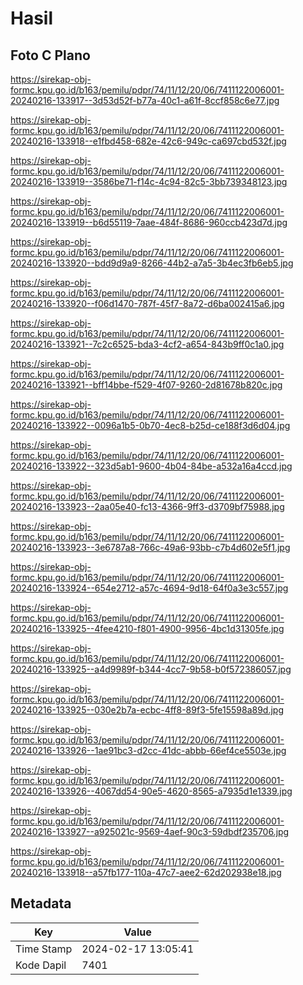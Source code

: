 # Hasil

## Foto C Plano

https://sirekap-obj-formc.kpu.go.id/b163/pemilu/pdpr/74/11/12/20/06/7411122006001-20240216-133917--3d53d52f-b77a-40c1-a61f-8ccf858c6e77.jpg

https://sirekap-obj-formc.kpu.go.id/b163/pemilu/pdpr/74/11/12/20/06/7411122006001-20240216-133918--e1fbd458-682e-42c6-949c-ca697cbd532f.jpg

https://sirekap-obj-formc.kpu.go.id/b163/pemilu/pdpr/74/11/12/20/06/7411122006001-20240216-133919--3586be71-f14c-4c94-82c5-3bb739348123.jpg

https://sirekap-obj-formc.kpu.go.id/b163/pemilu/pdpr/74/11/12/20/06/7411122006001-20240216-133919--b6d55119-7aae-484f-8686-960ccb423d7d.jpg

https://sirekap-obj-formc.kpu.go.id/b163/pemilu/pdpr/74/11/12/20/06/7411122006001-20240216-133920--bdd9d9a9-8266-44b2-a7a5-3b4ec3fb6eb5.jpg

https://sirekap-obj-formc.kpu.go.id/b163/pemilu/pdpr/74/11/12/20/06/7411122006001-20240216-133920--f06d1470-787f-45f7-8a72-d6ba002415a6.jpg

https://sirekap-obj-formc.kpu.go.id/b163/pemilu/pdpr/74/11/12/20/06/7411122006001-20240216-133921--7c2c6525-bda3-4cf2-a654-843b9ff0c1a0.jpg

https://sirekap-obj-formc.kpu.go.id/b163/pemilu/pdpr/74/11/12/20/06/7411122006001-20240216-133921--bff14bbe-f529-4f07-9260-2d81678b820c.jpg

https://sirekap-obj-formc.kpu.go.id/b163/pemilu/pdpr/74/11/12/20/06/7411122006001-20240216-133922--0096a1b5-0b70-4ec8-b25d-ce188f3d6d04.jpg

https://sirekap-obj-formc.kpu.go.id/b163/pemilu/pdpr/74/11/12/20/06/7411122006001-20240216-133922--323d5ab1-9600-4b04-84be-a532a16a4ccd.jpg

https://sirekap-obj-formc.kpu.go.id/b163/pemilu/pdpr/74/11/12/20/06/7411122006001-20240216-133923--2aa05e40-fc13-4366-9ff3-d3709bf75988.jpg

https://sirekap-obj-formc.kpu.go.id/b163/pemilu/pdpr/74/11/12/20/06/7411122006001-20240216-133923--3e6787a8-766c-49a6-93bb-c7b4d602e5f1.jpg

https://sirekap-obj-formc.kpu.go.id/b163/pemilu/pdpr/74/11/12/20/06/7411122006001-20240216-133924--654e2712-a57c-4694-9d18-64f0a3e3c557.jpg

https://sirekap-obj-formc.kpu.go.id/b163/pemilu/pdpr/74/11/12/20/06/7411122006001-20240216-133925--4fee4210-f801-4900-9956-4bc1d31305fe.jpg

https://sirekap-obj-formc.kpu.go.id/b163/pemilu/pdpr/74/11/12/20/06/7411122006001-20240216-133925--a4d9989f-b344-4cc7-9b58-b0f572386057.jpg

https://sirekap-obj-formc.kpu.go.id/b163/pemilu/pdpr/74/11/12/20/06/7411122006001-20240216-133925--030e2b7a-ecbc-4ff8-89f3-5fe15598a89d.jpg

https://sirekap-obj-formc.kpu.go.id/b163/pemilu/pdpr/74/11/12/20/06/7411122006001-20240216-133926--1ae91bc3-d2cc-41dc-abbb-66ef4ce5503e.jpg

https://sirekap-obj-formc.kpu.go.id/b163/pemilu/pdpr/74/11/12/20/06/7411122006001-20240216-133926--4067dd54-90e5-4620-8565-a7935d1e1339.jpg

https://sirekap-obj-formc.kpu.go.id/b163/pemilu/pdpr/74/11/12/20/06/7411122006001-20240216-133927--a925021c-9569-4aef-90c3-59dbdf235706.jpg

https://sirekap-obj-formc.kpu.go.id/b163/pemilu/pdpr/74/11/12/20/06/7411122006001-20240216-133918--a57fb177-110a-47c7-aee2-62d202938e18.jpg


## Metadata

| Key        | Value               |
| ---------- | ------------------- |
| Time Stamp | 2024-02-17 13:05:41 |
| Kode Dapil | 7401                |



